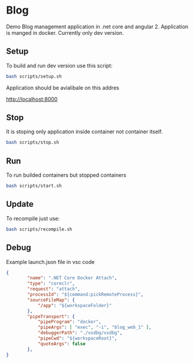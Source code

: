 # Blog

Demo Blog management application in .net core and angular 2. Application is manged in docker. Currently only dev version.

## Setup

To build and run dev version use this script:

```bash
bash scripts/setup.sh
```

Application should be avialibale on this addres

<http://localhost:8000>

## Stop

It is stoping only application inside container not container itself.

```bash
bash scripts/stop.sh
```

## Run 

To run builded containers but stopped containers
```bash
bash scripts/start.sh
```

## Update

To recompile just use:

```bash
bash scripts/recompile.sh
```

## Debug

Example launch.json file in vsc code

```json
{
        "name": ".NET Core Docker Attach",
        "type": "coreclr",
        "request": "attach",
        "processId": "${command:pickRemoteProcess}",
        "sourceFileMap": {
            "/app": "${workspaceFolder}"
        },
        "pipeTransport": {
            "pipeProgram": "docker",
            "pipeArgs": [ "exec", "-i", "blog_web_1" ],
            "debuggerPath": "./vsdbg/vsdbg",
            "pipeCwd": "${workspaceRoot}",
            "quoteArgs": false
        },
}
```
